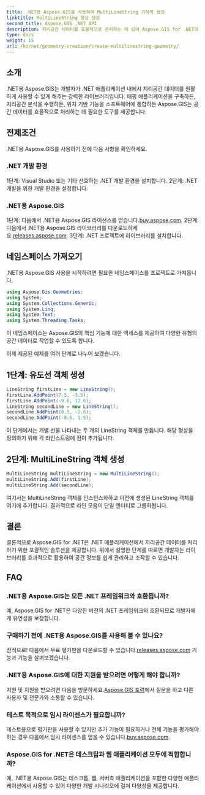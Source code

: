 ```yaml
---
title: .NET용 Aspose.GIS를 사용하여 MultiLineString 기하학 생성
linktitle: MultiLineString 형상 생성
second_title: Aspose.GIS .NET API
description: 지리공간 데이터를 효율적으로 관리하는 데 있어 Aspose.GIS for .NET의 강력한 기능을 살펴보세요. 원활한 경험을 위해 지금 다운로드하세요.
type: docs
weight: 15
url: /ko/net/geometry-creation/create-multilinestring-geometry/
---
```

## 소개
.NET용 Aspose.GIS는 개발자가 .NET 애플리케이션 내에서 지리공간 데이터를 원활하게 사용할 수 있게 해주는 강력한 라이브러리입니다. 매핑 애플리케이션을 구축하든, 지리공간 분석을 수행하든, 위치 기반 기능을 소프트웨어에 통합하든 Aspose.GIS는 공간 데이터를 효율적으로 처리하는 데 필요한 도구를 제공합니다.
## 전제조건
.NET용 Aspose.GIS를 사용하기 전에 다음 사항을 확인하세요.
### .NET 개발 환경
1단계: Visual Studio 또는 기타 선호하는 .NET 개발 환경을 설치합니다.
2단계: .NET 개발을 위한 개발 환경을 설정합니다.
### .NET용 Aspose.GIS
 1단계: 다음에서 .NET용 Aspose.GIS 라이선스를 얻습니다.[buy.aspose.com](https://purchase.aspose.com/buy).
 2단계: 다음에서 .NET용 Aspose.GIS 라이브러리를 다운로드하세요.[releases.aspose.com](https://releases.aspose.com/gis/net/).
3단계: .NET 프로젝트에 라이브러리를 설치합니다.

## 네임스페이스 가져오기
.NET용 Aspose.GIS 사용을 시작하려면 필요한 네임스페이스를 프로젝트로 가져옵니다.

```csharp
using Aspose.Gis.Geometries;
using System;
using System.Collections.Generic;
using System.Linq;
using System.Text;
using System.Threading.Tasks;
```
이 네임스페이스는 Aspose.GIS의 핵심 기능에 대한 액세스를 제공하여 다양한 유형의 공간 데이터로 작업할 수 있도록 합니다.

이제 제공된 예제를 여러 단계로 나누어 보겠습니다.
## 1단계: 유도선 객체 생성
```csharp
LineString firstLine = new LineString();
firstLine.AddPoint(7.5, -3.5);
firstLine.AddPoint(-9.6, 12.6);
LineString secondLine = new LineString();
secondLine.AddPoint(8.5, -2.6);
secondLine.AddPoint(-8.6, 1.5);
```
이 단계에서는 개별 선을 나타내는 두 개의 LineString 객체를 만듭니다. 해당 형상을 정의하기 위해 각 라인스트링에 점이 추가됩니다.
## 2단계: MultiLineString 객체 생성
```csharp
MultiLineString multiLineString = new MultiLineString();
multiLineString.Add(firstLine);
multiLineString.Add(secondLine);
```
여기서는 MultiLineString 객체를 인스턴스화하고 이전에 생성된 LineString 객체를 여기에 추가합니다. 결과적으로 라인 모음이 단일 엔터티로 그룹화됩니다.

## 결론
결론적으로 Aspose.GIS for .NET은 .NET 애플리케이션에서 지리공간 데이터를 처리하기 위한 포괄적인 솔루션을 제공합니다. 위에서 설명한 단계를 따르면 개발자는 라이브러리를 효과적으로 활용하여 공간 정보를 쉽게 관리하고 조작할 수 있습니다.
## FAQ
### .NET용 Aspose.GIS는 모든 .NET 프레임워크와 호환됩니까?
예, Aspose.GIS for .NET은 다양한 버전의 .NET 프레임워크와 호환되므로 개발자에게 유연성을 보장합니다.
### 구매하기 전에 .NET용 Aspose.GIS를 사용해 볼 수 있나요?
 전적으로! 다음에서 무료 평가판을 다운로드할 수 있습니다.[releases.aspose.com](https://releases.aspose.com/) 기능과 기능을 살펴보겠습니다.
### .NET용 Aspose.GIS에 대한 지원을 받으려면 어떻게 해야 합니까?
 지원 및 지원을 받으려면 다음을 방문하세요.[Aspose.GIS 포럼](https://forum.aspose.com/c/gis/33)에서 질문을 하고 다른 사용자 및 전문가와 소통할 수 있습니다.
### 테스트 목적으로 임시 라이센스가 필요합니까?
테스트용으로 평가판을 사용할 수 있지만 추가 기능이 필요하거나 전체 기능을 평가해야 하는 경우 다음에서 임시 라이센스를 얻을 수 있습니다.[buy.aspose.com](https://purchase.aspose.com/temporary-license/).
### Aspose.GIS for .NET은 데스크탑과 웹 애플리케이션 모두에 적합합니까?
예, .NET용 Aspose.GIS는 데스크톱, 웹, 서버측 애플리케이션을 포함한 다양한 애플리케이션에서 사용할 수 있어 다양한 개발 시나리오에 걸쳐 다양성을 제공합니다.